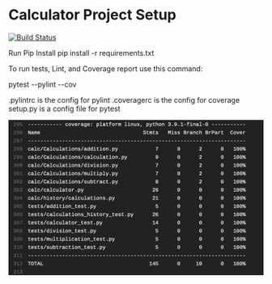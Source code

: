 # Calculator Project Setup
[![Build Status](https://app.travis-ci.com/sehrishsaeed/calc2.svg?branch=main)](https://app.travis-ci.com/sehrishsaeed/calc2)

Run Pip Install
pip install -r requirements.txt

To run tests, Lint, and Coverage report use this command:

pytest  --pylint --cov

.pylintrc is the config for pylint
.coveragerc is the config for coverage
setup.py is a config file for pytest

![Screenshot](travistests.png)
